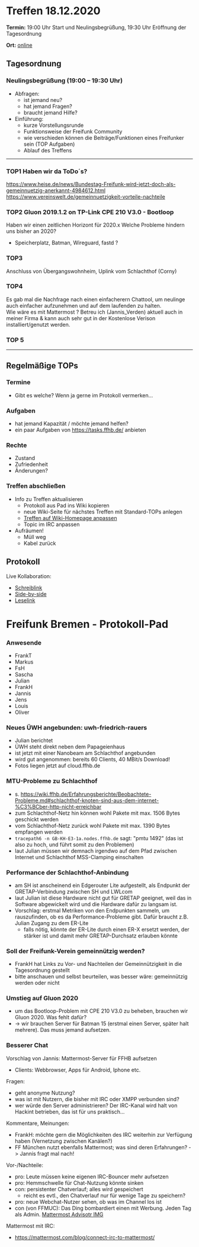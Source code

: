 # Treffen 18.12.2020

**Termin:** 19:00 Uhr Start und Neulingsbegrüßung, 19:30 Uhr Eröffnung der Tagesordnung

**Ort:** [online](https://bremen.freifunk.net/to/videokonf)

## Tagesordnung
### Neulingsbegrüßung (19:00 – 19:30 Uhr)

- Abfragen:
    - ist jemand neu?
    - hat jemand Fragen?
    - braucht jemand Hilfe?
- Einführung:
    - kurze Vorstellungsrunde
    - Funktionsweise der Freifunk Community
    - wie verschieden können die Beiträge/Funktionen eines Freifunker sein (TOP Aufgaben)
    - Ablauf des Treffens

---
### TOP1 Haben wir da ToDo´s?
https://www.heise.de/news/Bundestag-Freifunk-wird-jetzt-doch-als-gemeinnuetzig-anerkannt-4984612.html
https://www.vereinswelt.de/gemeinnuetzigkeit-vorteile-nachteile

### TOP2 Gluon 2019.1.2 on TP-Link CPE 210 V3.0 - Bootloop 
Haben wir einen zeitlichen Horizont für 2020.x
Welche Probleme hindern uns bisher an 2020?
- Speicherplatz, Batman, Wireguard, fastd ?


### TOP3

Anschluss von Übergangswohnheim, Uplink vom Schlachthof (Corny)

### TOP4

Es gab mal die Nachfrage nach einen einfacherern Chattool, um neulinge auch einfacher aufzunehmen und auf dem laufenden zu halten.  
Wie wäre es mit Mattermost ? Betreu ich (Jannis_Verden) aktuell auch in meiner Firma & kann auch sehr gut in der Kostenlose Verison installiert/genutzt werden.

### TOP 5

---
## Regelmäßige TOPs

### Termine

- Gibt es welche? Wenn ja gerne im Protokoll vermerken...

### Aufgaben

- hat jemand Kapazität / möchte jemand helfen?
- ein paar Aufgaben von https://tasks.ffhb.de/ anbieten

### Rechte

- Zustand
- Zufriedenheit
- Änderungen?

### Treffen abschließen

- Info zu Treffen aktualisieren
  - Protokoll aus Pad ins Wiki kopieren
  - neue Wiki-Seite für nächstes Treffen mit Standard-TOPs anlegen
  - [Treffen auf Wiki-Homepage anpassen](https://wiki.bremen.freifunk.net/Home)
  - Topic im IRC anpassen
- Aufräumen!
  - Müll weg
  - Kabel zurück

## Protokoll

Live Kollaboration:

* [Schreiblink](https://hackmd.io/AwDgnA7ATArKC0BGGBjAzPALAUzSeARgYgGzxQAmEFFwiKBEKAhkA===?edit)
* [Side-by-side](https://hackmd.io/AwDgnA7ATArKC0BGGBjAzPALAUzSeARgYgGzxQAmEFFwiKBEKAhkA===?both)
* [Leselink](https://hackmd.io/AwDgnA7ATArKC0BGGBjAzPALAUzSeARgYgGzxQAmEFFwiKBEKAhkA===?view)

# Freifunk Bremen - Protokoll-Pad

### Anwesende
- FrankT
- Markus
- FsH
- Sascha
- Julian
- FrankH
- Jannis
- Jens
- Louis
- Oliver

### Neues ÜWH angebunden: uwh-friedrich-rauers
* Julian berichtet
* ÜWH steht direkt neben dem Papageienhaus
* ist jetzt mit einer Nanobeam am Schlachthof angebunden
* wird gut angenommen: bereits 60 Clients, 40 MBit/s Download!
* Fotos liegen jetzt auf cloud.ffhb.de


### MTU-Probleme zu Schlachthof
* s. https://wiki.ffhb.de/Erfahrungsberichte/Beobachtete-Probleme.md#schlachthof-knoten-sind-aus-dem-internet-%C3%BCber-http-nicht-erreichbar
* zum Schlachthof-Netz hin können wohl Pakete mit max. 1506 Bytes geschickt werden
* vom Schlachthof-Netz zurück wohl Pakete mit max. 1390 Bytes empfangen werden
* `tracepath6 -n GB-KH-E3-1a.nodes.ffhb.de` sagt: "pmtu 1492" (das ist also zu hoch, und führt somit zu den Problemen)
* laut Julian müssen wir demnach irgendwo auf dem Pfad zwischen Internet und Schlachthof MSS-Clamping einschalten


### Performance der Schlachthof-Anbindung
* am SH ist anscheinend ein Edgerouter Lite aufgestellt, als Endpunkt der GRETAP-Verbindung zwischen SH und LWLcom
* laut Julian ist diese Hardware nicht gut für GRETAP geeignet, weil das in Software abgewickelt wird und die Hardware dafür zu langsam ist.
* Vorschlag: erstmal Metriken von den Endpunkten sammeln, um rauszufinden, ob es da Performance-Probleme gibt. Dafür braucht z.B. Julian Zugang zu dem ER-Lite
    * falls nötig, könnte der ER-Lite durch einen ER-X ersetzt werden, der stärker ist und damit mehr GRETAP-Durchsatz erlauben könnte


### Soll der Freifunk-Verein gemeinnützig werden?
* FrankH hat Links zu Vor- und Nachteilen der Gemeinnützigkeit in die Tagesordnung gestellt
* bitte anschauen und selbst beurteilen, was besser wäre: gemeinnützig werden oder nicht


### Umstieg auf Gluon 2020
* um das Bootloop-Problem mit CPE 210 V3.0 zu beheben, brauchen wir Gluon 2020. Was fehlt dafür?
* -> wir brauchen Server für Batman 15 (erstmal einen Server, später halt mehrere). Das muss jemand aufsetzen.

### Besserer Chat
Vorschlag von Jannis: Mattermost-Server für FFHB aufsetzen

* Clients: Webbrowser, Apps für Android, Iphone etc.

Fragen:
* geht anonyme Nutzung?
* was ist mit Nutzern, die bisher mit IRC oder XMPP verbunden sind?
* wer würde den Server administrieren? Der IRC-Kanal wird halt von Hackint betrieben, das ist für uns praktisch...

Kommentare, Meinungen:
* FrankH: möchte gern die Möglichkeiten des IRC weiterhin zur Verfügung haben (Vernetzung zwischen Kanälen?)
* FF München nutzt ebenfalls Mattermost; was sind deren Erfahrungen? -> Jannis fragt mal nach!

Vor-/Nachteile:
* pro: Leute müssen keine eigenen IRC-Bouncer mehr aufsetzen
* pro: Hemmschwelle für Chat-Nutzung könnte sinken
* con: persistenter Chatverlauf; alles wird gespeichert
    * reicht es evtl., den Chatverlauf nur für wenige Tage zu speichern?
* pro: neue Webchat-Nutzer sehen, ob was im Channel los ist
* con (von FFMUC): Das Ding bombardiert einen mit Werbung. Jeden Tag als Admin. [Mattermost Advisotr IMG](https://chat.ffmuc.net/files/1xwigrjd7ib6bj1ozyxog5j48h/public?h=TCmbxAb3oPca2b8xVKxyL9AEfTiCy1GH_ElmKdI_HpI)

Mattermost mit IRC:
* https://mattermost.com/blog/connect-irc-to-mattermost/
